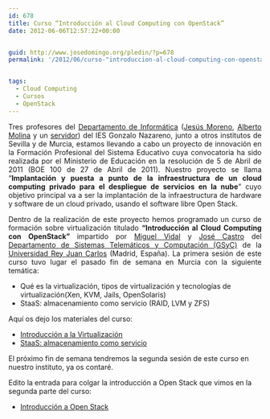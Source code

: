 ```yaml
---
id: 678
title: Curso “Introducción al Cloud Computing con OpenStack”
date: 2012-06-06T12:57:22+00:00


guid: http://www.josedomingo.org/pledin/?p=678
permalink: '/2012/06/curso-"introduccion-al-cloud-computing-con-openstack"-1ª-parte/'


tags:
  - Cloud Computing
  - Cursos
  - OpenStack
---
```

<p style="text-align: justify;">
  Tres profesores del <a href="http://informatica.gonzalonazareno.org">Departamento de Informática</a> (<a href="http://sw-libre.blogspot.com.es/">Jesús Moreno</a>, <a href="http://albertomolina.wordpress.com/">Alberto Molina</a> y un <a href="http://www.josedomingo.org/pledin/about/">servidor</a>) del IES Gonzalo Nazareno, junto a otros institutos de Sevilla y de Murcia, estamos llevando a cabo un proyecto de innovación en la Formación Profesional del Sistema Educativo cuya convocatoria ha sido realizada por el Ministerio de Educación en la resolución de 5 de Abril de 2011 (BOE 100 de 27 de Abril de 2011). Nuestro proyecto se llama &#8220;<strong>Implantación y puesta a punto de la infraestructura de un cloud computing privado para el despliegue de servicios en la nube</strong>&#8221; cuyo objetivo principal va a ser la implantación de la infraestructura de hardware y software de un cloud privado, usando el software libre Open Stack.
</p>

<p style="text-align: justify;">
  Dentro de la realización de este proyecto hemos programado un curso de formación sobre virtualización titulado <strong style="text-align: justify;">“Introducción al Cloud Computing con OpenStack” </strong> impartido por <a href="http://gsyc.urjc.es/~mvidal/">Miguel Vidal</a> y <a href="http://gsyc.urjc.es/~jfcastro/">José Castro</a> del <a href="http://gsyc.es/">Departamento de Sistemas Telemáticos y Computación (GSyC)</a> de la <a href="http://www.urjc.es/">Universidad Rey Juan Carlos</a> (Madrid, España). La primera sesión de este curso tuvo lugar el pasado fin de semana en Murcia con la siguiente temática:
</p>

  * Qué es la virtualización, tipos de virtualización y tecnologías de virtualización(Xen, KVM, Jails, OpenSolaris)
  * StaaS: almacenamiento como servicio (RAID, LVM y ZFS)

Aquí os dejo los materiales del curso:

  * [Introducción a la Virtualización](http://db.tt/B6KnBir1)
  * [StaaS: almacenamiento como servicio](http://db.tt/DqaTTgun)

El próximo fin de semana tendremos la segunda sesión de este curso en nuestro instituto, ya os contaré.

Edito la entrada para colgar la introducción a Open Stack que vimos en la segunda parte del curso:

  * [Introducción a Open Stack](http://db.tt/cBDjWjs0)

<!-- AddThis Advanced Settings generic via filter on the_content -->

<!-- AddThis Share Buttons generic via filter on the_content -->
